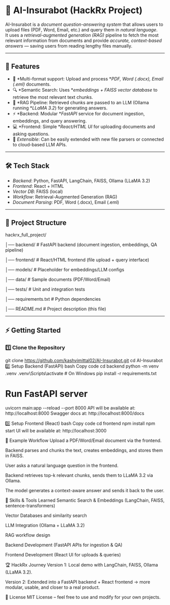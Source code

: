 # 📝 AI-Insurabot (HackRx Project)

AI-Insurabot is a *document question-answering system* that allows users to upload files (PDF, Word, Email, etc.) and query them in *natural language*.  
It uses a *retrieval-augmented generation (RAG)* pipeline to fetch the most relevant information from documents and provide *accurate, context-based answers* — saving users from reading lengthy files manually.

---

## 🚀 Features
- 📂 *Multi-format support: Upload and process **PDF, Word (.docx), Email (.eml)* documents.  
- 🔍 *Semantic Search: Uses **embeddings + FAISS vector database* to retrieve the most relevant text chunks.  
- 🤖 *RAG Pipeline: Retrieved chunks are passed to an LLM (Ollama running **LLaMA 3.2*) for generating answers.  
- ⚡ *Backend: Modular **FastAPI* service for document ingestion, embeddings, and query answering.  
- 💻 *Frontend: Simple **React/HTML UI* for uploading documents and asking questions.  
- 🧩 *Extensible*: Can be easily extended with new file parsers or connected to cloud-based LLM APIs.

---

## 🛠 Tech Stack
- *Backend*: Python, FastAPI, LangChain, FAISS, Ollama (LLaMA 3.2)  
- *Frontend*: React + HTML  
- *Vector DB*: FAISS (local)  
- *Workflow*: Retrieval-Augmented Generation (RAG)  
- *Document Parsing*: PDF, Word (.docx), Email (.eml)  

---

## 📂 Project Structure

hackrx_full_project/

│── backend/ # FastAPI backend (document ingestion, embeddings, QA pipeline)

│── frontend/ # React/HTML frontend (file upload + query interface)

│── models/ # Placeholder for embeddings/LLM configs

│── data/ # Sample documents (PDF/Word/Email)

│── tests/ # Unit and integration tests

│── requirements.txt # Python dependencies

│── README.md # Project description (this file)


---

## ⚡ Getting Started

### 1️⃣ Clone the Repository
git clone https://github.com/kashvimittal02/AI-Insurabot.git
cd AI-Insurabot
2️⃣ Setup Backend (FastAPI)
bash
Copy code
cd backend
python -m venv .venv
.venv\Scripts\activate     # On Windows
pip install -r requirements.txt

# Run FastAPI server
uvicorn main:app --reload --port 8000
API will be available at: http://localhost:8000
Swagger docs at: http://localhost:8000/docs

3️⃣ Setup Frontend (React)
bash
Copy code
cd frontend
npm install
npm start
UI will be available at: http://localhost:3000

🔎 Example Workflow
Upload a PDF/Word/Email document via the frontend.

Backend parses and chunks the text, creates embeddings, and stores them in FAISS.

User asks a natural language question in the frontend.

Backend retrieves top-k relevant chunks, sends them to LLaMA 3.2 via Ollama.

The model generates a context-aware answer and sends it back to the user.

🎯 Skills & Tools Learned
Semantic Search & Embeddings (LangChain, FAISS, sentence-transformers)

Vector Databases and similarity search

LLM Integration (Ollama + LLaMA 3.2)

RAG workflow design

Backend Development (FastAPI APIs for ingestion & QA)

Frontend Development (React UI for uploads & queries)

🏆 HackRx Journey
Version 1: Local demo with LangChain, FAISS, Ollama (LLaMA 3.2).

Version 2: Extended into a FastAPI backend + React frontend → more modular, usable, and closer to a real product.

📜 License
MIT License – feel free to use and modify for your own projects.
